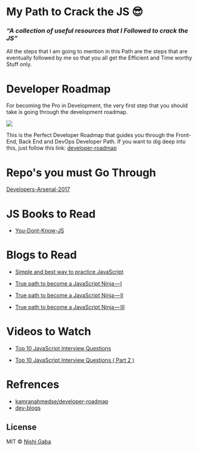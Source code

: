 # My Path to Crack the JS :sunglasses:

### *“A collection of useful resources that I Followed to crack the JS”*

All the steps that I am going to mention in this Path are the steps that are eventually followed by me so that you all get the Efficient and Time worthy Stuff only.


# Developer Roadmap

For becoming the Pro in Development, the very first step that you should take is going through the development roadmap.

![](https://i.imgur.com/MWkeM18.png)

This is the Perfect Developer Roadmap that guides you through the Front-End, Back End and DevOps Developer Path.
If you want to dig deep into this, just follow this link: [developer-roadmap](https://github.com/kamranahmedse/developer-roadmap)

# Repo's you must Go Through

[Developers-Arsenal-2017](https://github.com/gauravmehla/Developers-Arsenal-2017)

# JS Books to Read

* [You-Dont-Know-JS](https://github.com/NishiGaba/You-Dont-Know-JS)

# Blogs to Read

* [Simple and best way to practice JavaScript](https://medium.com/dev-blogs/simple-and-best-way-to-practice-javascript-f91e8de1232e)

* [True path to become a JavaScript Ninja — I](https://medium.com/dev-blogs/true-path-to-become-a-javascript-ninja-i-7883fe615a8b)

* [True path to become a JavaScript Ninja — II](https://medium.com/dev-blogs/true-path-to-become-a-javascript-ninja-ii-5293a7740ade)

* [True path to become a JavaScript Ninja — III](https://medium.com/dev-blogs/true-path-to-become-a-javascript-ninja-iii-22914e928197)


# Videos to Watch

* [Top 10 JavaScript Interview Questions](https://www.youtube.com/watch?v=oxoFVqetl1E)

* [Top 10 JavaScript Interview Questions ( Part 2 )](https://www.youtube.com/watch?v=yo3MJPcVJc8&t=122s)


# Refrences

* [kamranahmedse/developer-roadmap](https://github.com/kamranahmedse/developer-roadmap)
* [dev-blogs](https://medium.com/dev-blogs)

## License

MIT © [Nishi Gaba](https://github.com/NishiGaba)
